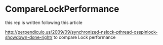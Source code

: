 # CompareLockPerformance

this rep is written following this article 

http://perpendiculo.us/2009/09/synchronized-nslock-pthread-osspinlock-showdown-done-right/ to compare Lock performance
